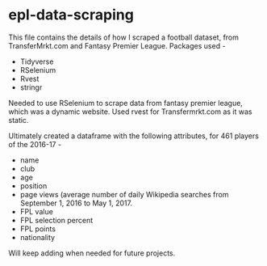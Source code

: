 # epl-data-scraping
This file contains the details of how I scraped a football dataset, from TransferMrkt.com and Fantasy Premier League.
Packages used - 
- Tidyverse
- RSelenium
- Rvest
- stringr

Needed to use RSelenium to scrape data from fantasy premier league, which was a dynamic website. Used rvest for Transfermrkt.com as it was static. 

Ultimately created a dataframe with the following attributes, for 461 players of the 2016-17 -
- name
- club
- age
- position
- page views (average number of daily Wikipedia searches from September 1, 2016 to May 1, 2017.
- FPL value
- FPL selection percent
- FPL points
- nationality

Will keep adding when needed for future projects.
